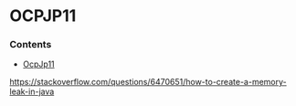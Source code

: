 # OCPJP11

### Contents
* [OcpJp11](https://gitlab.com/mycert/ocpjp/blob/master/files/ocpjp11.md)


https://stackoverflow.com/questions/6470651/how-to-create-a-memory-leak-in-java